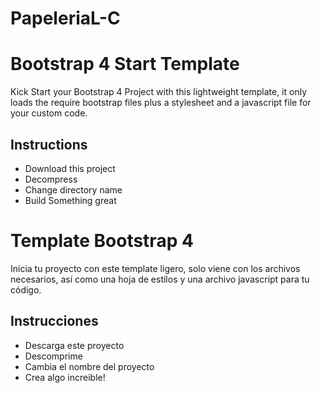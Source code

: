 # PapeleriaL-C
# Bootstrap 4 Start Template
Kick Start your Bootstrap 4 Project with this lightweight template, it only loads the require bootstrap files plus a stylesheet and a javascript file for your custom code.

## Instructions

- Download this project
- Decompress
- Change directory name
- Build Something great

# Template Bootstrap 4
Inicia tu proyecto con este template ligero, solo viene con los archivos necesarios, así como una hoja de estilos y una archivo javascript para tu código.

## Instrucciones

- Descarga este proyecto
- Descomprime
- Cambia el nombre del proyecto
- Crea algo increible!
